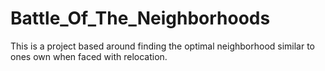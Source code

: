 # Battle_Of_The_Neighborhoods
This is a project based around finding the optimal neighborhood similar to ones own when faced with relocation.
